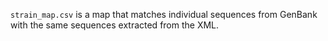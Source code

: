 ``strain_map.csv`` is a map that matches individual sequences from GenBank with the same sequences extracted from the XML.
